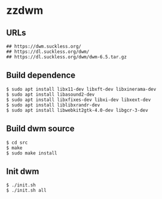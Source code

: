 zzdwm
=====

## URLs

    ## https://dwm.suckless.org/
    ## https://dl.suckless.org/dwm/
    ## https://dl.suckless.org/dwm/dwm-6.5.tar.gz

## Build dependence

    $ sudo apt install libx11-dev libxft-dev libxinerama-dev
    $ sudo apt install libasound2-dev
    $ sudo apt install libxfixes-dev libxi-dev libxext-dev
    $ sudo apt install liblibxrandr-dev
    $ sudo apt install libwebkit2gtk-4.0-dev libgcr-3-dev

## Build dwm source

    $ cd src
    $ make
    $ sudo make install

## Init dwm

    $ ./init.sh
    $ ./init.sh all

